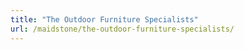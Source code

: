 ```yaml
---
title: "The Outdoor Furniture Specialists"
url: /maidstone/the-outdoor-furniture-specialists/
---
```

